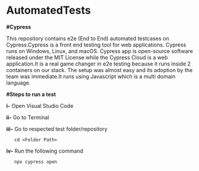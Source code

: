 # AutomatedTests

**#Cypress**

This repository contains e2e (End to End) automated testcases on Cypress.Cypress is a front end testing tool for web applications. Cypress runs on Windows, Linux, and macOS. Cypress app is open-source software released under the MIT License while the Cypress Cloud is a web application.It is a real game changer in e2e testing because it runs inside 2 containers on our stack. The setup was almost easy and its adoption by the team was immediate.It runs using Javascript which is a multi domain language.

**#Steps to run a test**

**i-**    Open Visual Studio Code

**ii-**   Go to Terminal 

**iii-**  Go to respected test folder/repository
     
       cd <Folder Path>

**iv-**  Run the following command 

       npx cypress open
